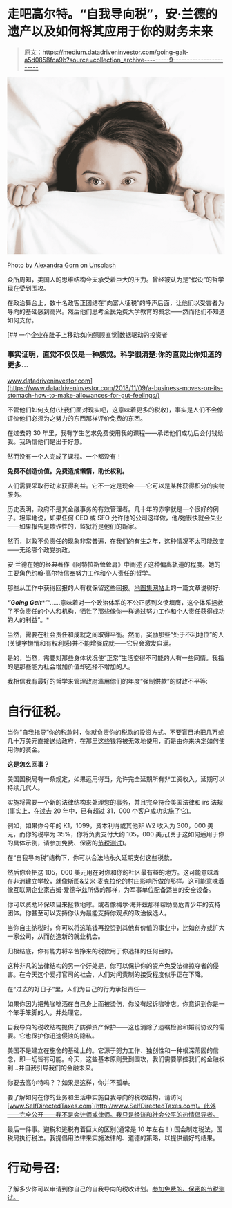 # 走吧高尔特。“自我导向税”，安·兰德的遗产以及如何将其应用于你的财务未来

> 原文：<https://medium.datadriveninvestor.com/going-galt-a5d0858fca9b?source=collection_archive---------9----------------------->

![](img/1529af09baee50e2b72c3c7d353cbcc2.png)

Photo by [Alexandra Gorn](https://unsplash.com/@alexagorn?utm_source=unsplash&utm_medium=referral&utm_content=creditCopyText) on [Unsplash](https://unsplash.com/search/photos/fear?utm_source=unsplash&utm_medium=referral&utm_content=creditCopyText)

众所周知，美国人的思维结构今天承受着巨大的压力。曾经被认为是“假设”的哲学现在受到围攻。

在政治舞台上，数十名政客正团结在“向富人征税”的呼声后面，让他们以受害者为导向的基础感到高兴。然后他们思考全民免费大学教育的概念——然而他们不知道如何支付。

[](https://www.datadriveninvestor.com/2018/11/09/a-business-moves-on-its-stomach-how-to-make-allowances-for-gut-feelings/) [## 一个企业在肚子上移动:如何照顾直觉|数据驱动的投资者

### 事实证明，直觉不仅仅是一种感觉。科学很清楚:你的直觉比你知道的更多…

www.datadriveninvestor.com](https://www.datadriveninvestor.com/2018/11/09/a-business-moves-on-its-stomach-how-to-make-allowances-for-gut-feelings/) 

不管他们如何支付(让我们面对现实吧，这意味着更多的税收)，事实是人们不会像评价他们必须为之努力的东西那样评价免费的东西。

在过去的 30 年里，我有学生乞求免费使用我的课程——承诺他们成功后会付钱给我。我确信他们是出于好意。

然而没有一个人完成了课程。一个都没有！

**免费不创造价值。免费造成懒惰，助长权利。**

人们需要采取行动来获得利益。它不一定是现金——它可以是某种获得积分的实物服务。

历史表明，政府不是其金融事务的有效管理者。几十年的赤字就是一个很好的例子。坦率地说，如果任何 CEO 或 SFO 允许他的公司这样做，他/她很快就会失业——如果报告是欺诈性的，监狱将是他们的新家。

然而，财政不负责任的现象非常普遍，在我们的有生之年，这种情况不太可能改变——无论哪个政党执政。

安·兰德在她的经典著作《阿特拉斯耸耸肩》中阐述了这种偏离轨道的程度。她的主要角色约翰·高尔特信奉努力工作和个人责任的哲学。

那些从工作中获得回报的人有权保留这些回报。[地图集网站](https://atlassociety.org/commentary/commentary-blog/4548-going-galt)上的一篇文章说得好:

***“Going Galt****”“……意味着对一个政治体系的不公正感到义愤填膺，这个体系拯救了不负责任的个人和机构，牺牲了那些像你一样通过努力工作和个人责任获得成功的人的利益”。*

当然，需要在社会责任和成就之间取得平衡。然而，奖励那些“处于不利地位”的人(关键字懒惰和有权利感)并不能增强成就——它只会激发自满。

是的，当然，需要对那些身体状况使“正常”生活变得不可能的人有一些同情。我指的是那些能为社会增加价值却选择不增加的人。

我相信我有最好的哲学来管理政府滥用你们的年度“强制供款”的财政不平等:

# 自行征税。

当你“自我指导”你的税款时，你就负责你的税款的投资方式。不要盲目地把几万或几十万美元直接送给政府，在那里这些钱将被无效地使用，而是由你来决定如何使用你的资金。

**这是怎么回事？**

美国国税局有一条规定，如果运用得当，允许完全延期所有非工资收入。延期可以持续几代人。

实施将需要一个新的法律结构来处理您的事务，并且完全符合美国法律和 irs 法规(事实上，在过去 20 年中，已有超过 31，000 个客户成功实施了它)。

例如，如果你今年的 K1，1099，资本利得或其他非 W2 收入为 300，000 美元，而你的税率为 35%，你将负责支付大约 105，000 美元(关于这如何适用于你的具体示例，请参加免费、保密的[节税测试](http://totalwealthstrategies.com/save))。

在“自我导向税”结构下，你可以合法地永久延期支付这些税款。

然后你会把这 105，000 美元用在对你和你的社区最有益的地方。这可能意味着在非洲建立学校，就像斯图&艾米·麦克拉伦的[村庄影响](https://villageimpact.com/)所做的那样。这可能意味着像互联网企业家吉姆·爱德华兹所做的那样，为军事单位配备适当的安全设备。

你可以资助环保项目来拯救地球。或者像梅尔·海菲兹那样帮助高危青少年的支持团体。你甚至可以支持你认为最能支持你观点的政治候选人。

当你自主纳税时，你可以将这笔钱再投资到其他有价值的事业中，比如创办或扩大一家公司，从而创造新的就业机会。

归根结底，你有能力将辛苦挣来的税款用于你选择的任何目的。

这种非凡的法律结构的另一个好处是，你可以保护你的资产免受法律掠夺者的侵害。在今天这个爱打官司的社会，人们对问责制的接受程度似乎正在下降。

在“过去的好日子”里，人们为自己的行为承担责任—

如果你因为把热咖啡洒在自己身上而被烫伤，你没有起诉咖啡店。你意识到你是一个笨手笨脚的人，并处理它。

自我导向的税收结构提供了防弹资产保护——这也消除了遗嘱检验和婚前协议的需要。它也保护你迅速侵蚀的隐私。

美国不是建立在施舍的基础上的。它源于努力工作、独创性和一种根深蒂固的信念，即一切皆有可能。今天，这些基本原则受到围攻，我们需要掌控我们的金融权利…并自我引导我们的金融未来。

你要去高尔特吗？？如果是这样，你并不孤单。

要了解如何在你的业务和生活中实施自我导向的税收结构，请访问[www.SelfDirectedTaxes.com](http://www.SelfDirectedTaxes.com)。此外——完全公开——我不是会计师或律师。我只是经济和社会公平的热情倡导者。

最后一件事。避税和逃税有着巨大的区别(通常是 10 年左右！).国会制定税法，国税局执行税法。我提倡用法律来实施法律的、道德的策略，以提供最好的结果。

# 行动号召:

了解多少你可以申请到你自己的自我导向的税收计划。[参加免费的、保密的节税测试。](http://totalwealthstrategies.com/save)